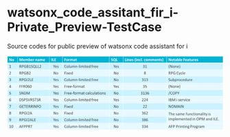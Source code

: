 # watsonx_code_assitant_fir_i-Private_Preview-TestCase
Source codes for public preview of watsonx code assistant for i 

![The test cases used the same source as the “Private Preview”.](TestCases.png)

<!-- This content will not appear in the rendered Markdown 

|No|Member name|ILE|Format|SQL|Lines (incl. comments)|Notable Features|
|--|-----------|---|------|---|----------------------|----------------|
|1|RPGB1SQLL2|Yes|Column-limited free|Yes|31|(None)|
|2|RPGB2|No|Fixed|No|8|RPG Cycle|
|3|RPGI2LE|Yes|Column-limited free|No|313|Subprocedure|
|4|FFR060|Yes|Free-format|Yes|35|(None)|
|5|SNDM|Yes|Free-format calculations|No|3136|/COPY|
|6|DSPSVRSTSR|Yes|Column-limited free|Yes|224|IBM i service|
|7|GETERRINFO|Yes|Fixed|No|22|NOMAIN|
|8|RPGI2A|No|Fixed|No|362|The same functionality is implemented in OPM and ILE.|
|9|RPGI2ALE|Yes|Column-limited free|No|386||
|10|AFPPRT|Yes|Column-limited free|No|334|AFP Printing Program|

-->
